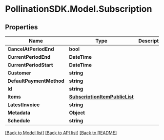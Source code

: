 
# PollinationSDK.Model.Subscription

## Properties

Name | Type | Description | Notes
------------ | ------------- | ------------- | -------------
**CancelAtPeriodEnd** | **bool** |  | 
**CurrentPeriodEnd** | **DateTime** |  | 
**CurrentPeriodStart** | **DateTime** |  | 
**Customer** | **string** |  | 
**DefaultPaymentMethod** | **string** |  | [optional] 
**Id** | **string** |  | 
**Items** | [**SubscriptionItemPublicList**](SubscriptionItemPublicList.md) |  | 
**LatestInvoice** | **string** |  | 
**Metadata** | **Object** |  | [optional] 
**Schedule** | **string** |  | [optional] 

[[Back to Model list]](../README.md#documentation-for-models)
[[Back to API list]](../README.md#documentation-for-api-endpoints)
[[Back to README]](../README.md)

